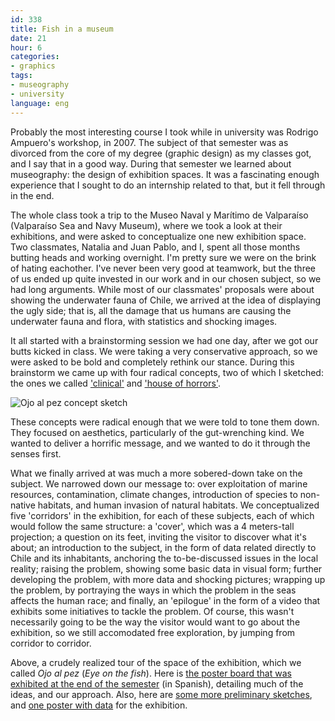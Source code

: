```yaml
---
id: 338
title: Fish in a museum
date: 21
hour: 6
categories:
- graphics
tags:
- museography
- university
language: eng
---
```


Probably the most interesting course I took while in university was Rodrigo Ampuero's workshop, in 2007. The subject of that semester was as divorced from the core of my degree (graphic design) as my classes got, and I say that in a good way. During that semester we learned about museography: the design of exhibition spaces. It was a fascinating enough experience that I sought to do an internship related to that, but it fell through in the end.

The whole class took a trip to the Museo Naval y Marítimo de Valparaíso (Valparaíso Sea and Navy Museum), where we took a look at their exhibitions, and were asked to conceptualize one new exhibition space. Two classmates, Natalia and Juan Pablo, and I, spent all those months butting heads and working overnight. I'm pretty sure we were on the brink of hating eachother. I've never been very good at teamwork, but the three of us ended up quite invested in our work and in our chosen subject, so we had long arguments. While most of our classmates' proposals were about showing the underwater fauna of Chile, we arrived at the idea of displaying the ugly side; that is, all the damage that us humans are causing the underwater fauna and flora, with statistics and shocking images.

It all started with a brainstorming session we had one day, after we got our butts kicked in class. We were taking a very conservative approach, so we were asked to be bold and completely rethink our stance. During this brainstorm we came up with four radical concepts, two of which I sketched: the ones we called ['clinical'](http://piclog.agj.cl/index.php?showimage=58) and ['house of horrors'](http://piclog.agj.cl/index.php?showimage=59).

![Ojo al pez concept sketch](http://blog.agj.cl/wp-content/uploads/2009/08/ojoalpezsketch.jpg "Ojo al pez concept sketch")

<!-- more -->These concepts were radical enough that we were told to tone them down. They focused on aesthetics, particularly of the gut-wrenching kind. We wanted to deliver a horrific message, and we wanted to do it through the senses first.

What we finally arrived at was much a more sobered-down take on the subject. We narrowed down our message to: over exploitation of marine resources, contamination, climate changes, introduction of species to non-native habitats, and human invasion of natural habitats. We conceptualized five 'corridors' in the exhibition, for each of these subjects, each of which would follow the same structure: a 'cover', which was a 4 meters-tall projection; a question on its feet, inviting the visitor to discover what it's about; an introduction to the subject, in the form of data related directly to Chile and its inhabitants, anchoring the to-be-discussed issues in the local reality; raising the problem, showing some basic data in visual form; further developing the problem, with more data and shocking pictures; wrapping up the problem, by portraying the ways in which the problem in the seas affects the human race; and finally, an 'epilogue' in the form of a video that exhibits some initiatives to tackle the problem. Of course, this wasn't necessarily going to be the way the visitor would want to go about the exhibition, so we still accomodated free exploration, by jumping from corridor to corridor.

<video-embed service="vimeo" id="1261075" width="500" height="377" />

Above, a crudely realized tour of the space of the exhibition, which we called _Ojo al pez_ (_Eye on the fish_). Here is [the poster board that was exhibited at the end of the semester](http://piclog.agj.cl/index.php?showimage=56) (in Spanish), detailing much of the ideas, and our approach. Also, here are [some more preliminary sketches](http://piclog.agj.cl/index.php?showimage=60), and [one poster with data](http://piclog.agj.cl/index.php?showimage=57) for the exhibition.
